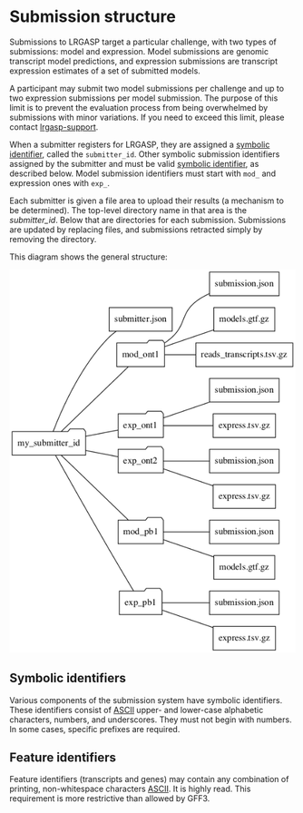 # Submission structure

Submissions to LRGASP target a particular challenge, with two types of
submissions: model and expression. Model submissions are genomic transcript
model predictions, and expression submissions are transcript expression
estimates of a set of submitted models.

A participant may submit two model submissions per challenge and up to two expression submissions per model submission.  The purpose of this limit is to prevent the evaluation process from being overwhelmed by submissions with minor variations. If you need to exceed this limit, please contact [lrgasp-support](mailto:lrgasp-support-group@ucsc.edu).

When a submitter registers for LRGASP, they are assigned a [symbolic identifier](#symbolic-identifiers), called the ``submitter_id``.  Other symbolic submission identifiers assigned by the submitter and must be valid [symbolic identifier](#symbolic-identifiers), as described below.  Model submission identifiers must start with ``mod_`` and expression ones with ``exp_``.

Each submitter is given a file area to upload their results (a mechanism to be determined).  The top-level directory name in that area is the *submitter_id*. Below that are directories for each submission.  Submissions are updated by replacing files, and submissions retracted simply by removing the directory.

This diagram shows the general structure:


![Submission file hierarchy diagram](submit_tree.png)


## Symbolic identifiers

Various components of the submission system have symbolic identifiers.  These identifiers consist of [ASCII](https://www.wikiwand.com/en/ASCII) upper- and lower-case alphabetic characters, numbers, and underscores.  They must not begin with numbers.  In some cases, specific prefixes are required.

## Feature identifiers

Feature identifiers (transcripts and genes) may contain any combination of printing, non-whitespace characters [ASCII](https://www.wikiwand.com/en/ASCII).  It is highly read.  This requirement is more restrictive than allowed by GFF3.
